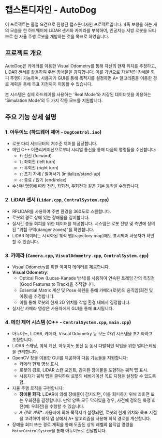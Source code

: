 # 캡스톤디자인 - AutoDog

이 프로젝트는 졸업 요건으로 진행된 캡스톤디자인 프로젝트입니다. 4족 보행을 하는 개의 모습을 한 하드웨어에 LiDAR 센서와 카메라를 부착하여, 인공지능 서빙 로봇을 모티브로 한 자율 주행 로봇을 개발하는 것을 목표로 하였습니다.

## 프로젝트 개요

AutoDog은 카메라를 이용한 Visual Odometry를 통해 자신의 현재 위치를 추정하고, LiDAR 센서를 활용하여 주변 장애물을 감지합니다. 이를 기반으로 자율적인 장애물 회피 주행이 가능하며, 사용자가 GUI를 통해 목적지를 설정하면 A* 알고리즘을 이용한 경로 계획을 통해 목표 지점까지 이동할 수 있습니다. 

본 시스템은 실제 하드웨어를 사용하는 'Real Mode'와 저장된 데이터셋을 이용하는 'Simulation Mode'의 두 가지 작동 모드를 지원합니다.

## 주요 기능 상세 설명

### 1. 아두이노 (하드웨어 제어 - `DogControl.ino`)

- 로봇 다리 서보모터의 저수준 제어를 담당합니다.
- 메인 C++ 어플리케이션으로부터 시리얼 통신을 통해 다음의 명령들을 수신합니다:
    - `f`: 전진 (forward)
    - `l`: 좌회전 (left turn)
    - `r`: 우회전 (right turn)
    - `s`: 초기 자세 / 일어서기 (initialize/stand-up)
    - `e`: 종료 / 앉기 (end/relax)
- 수신된 명령에 따라 전진, 좌회전, 우회전과 같은 기본 동작을 수행합니다.

### 2. LiDAR 센서 (`Lidar.cpp`, `CentralSystem.cpp`)

- RPLIDAR를 사용하여 주변 환경을 360도로 스캔합니다.
- 로봇의 경로 상에 있는 장애물을 감지합니다.
- 실시간 충돌 회피를 위한 데이터를 제공합니다. 시스템은 로봇 전방 및 측면에 정의된 "위험 구역(danger zones)"을 확인합니다.
- LiDAR 데이터는 시각화된 궤적 맵(trajectory map)에도 표시되어 사용자가 확인할 수 있습니다.

### 3. 카메라 (`Camera.cpp`, `VisualOdometry.cpp`, `CentralSystem.cpp`)

- Visual Odometry를 위한 이미지 데이터를 제공합니다.
- **Visual Odometry**:
    - Optical Flow (Lucas-Kanade 방식)를 사용하여 연속된 프레임 간의 특징점(Good Features to Track)을 추적합니다.
    - Essential Matrix 계산 및 Pose 복원을 통해 카메라(로봇)의 움직임(회전 및 이동)을 추정합니다.
    - 이를 통해 로봇의 현재 2D 위치를 작업 환경 내에서 결정합니다.
- 실시간 카메라 영상은 사용자에게 GUI를 통해 표시됩니다.

### 4. 메인 제어 시스템 (C++ - `CentralSystem.cpp`, `main.cpp`)

- 아두이노, LiDAR, 카메라, Visual Odometry 등 모든 하위 시스템을 초기화하고 조정합니다.
- LiDAR 스캐닝, 궤적 계산, 아두이노 통신 등 동시 다발적인 작업을 위한 멀티스레딩을 관리합니다.
- OpenCV 창을 이용한 GUI를 제공하여 다음 기능들을 지원합니다:
    - 카메라 현재 영상 표시.
    - 로봇의 경로, LiDAR 스캔 포인트, 감지된 장애물을 포함하는 궤적 맵 표시.
    - 사용자가 궤적 맵을 클릭하여 로봇의 네비게이션 목표 지점을 설정할 수 있도록 함.
- 자율 주행 로직을 구현합니다:
    - **장애물 회피**: LiDAR에 의해 장애물이 감지되면, 이를 회피하기 위해 좌회전 또는 우회전을 결정합니다. 만약 양쪽 모두 막혀있을 경우, 사전에 정의된 특정 회전(예: 우회전)을 수행할 수 있습니다.
    - **A* 경로 계획**: 사용자에 의해 목적지가 설정되면, 로봇의 현재 위치와 목표 지점을 고려하여 궤적 맵 상에서 A* 알고리즘을 사용해 최적 경로를 계산합니다.
- 장애물 회피 또는 경로 계획을 통해 도출된 상위 레벨의 움직임 명령을 `MotorControlSystem`을 통해 아두이노로 전달합니다.
